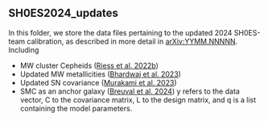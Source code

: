 ## SH0ES2024_updates
In this folder, we store the data files pertaining to the updated 2024 SH0ES-team calibration, as described in more detail in [arXiv:YYMM.NNNNN](link-to-paper). Including
- MW cluster Cepheids ([Riess et al. 2022b](https://iopscience.iop.org/article/10.3847/1538-4357/ac8f24))
- Updated MW metallicities ([Bhardwaj et al. 2023](https://iopscience.iop.org/article/10.3847/2041-8213/acf710))
- Updated SN covariance ([Murakami et al. 2023](https://iopscience.iop.org/article/10.1088/1475-7516/2023/11/046))
- SMC as an anchor galaxy ([Breuval et al. 2024](https://iopscience.iop.org/article/10.3847/1538-4357/ad630e))
y refers to the data vector, C to the covariance matrix, L to the design matrix, and q is a list containing the model parameters.
